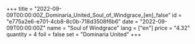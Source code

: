 +++
title = "2022-09-09T00:00:00Z_Dominaria_United_Soul_of_Windgrace_[en]_false"
id = "e775a2e6-e701-4cb8-8c0b-718d3508f6b6"
date = "2022-09-09T00:00:00Z"
name = "Soul of Windgrace"
lang = ["en"]
price = "4.32"
quantity = 4
foil = false
set = "Dominaria United"
+++
